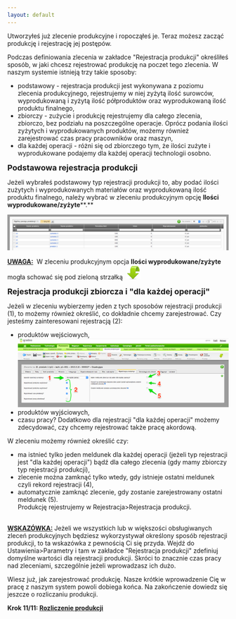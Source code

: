```yaml
---
layout: default
---
```

Utworzyłeś już zlecenie produkcyjne i ropocząłeś je. Teraz możesz zacząć produkcję i rejestrację jej postępów.  
  
 Podczas definiowania zlecenia w zakładce "Rejestracja produkcji" określiłeś sposób, w jaki chcesz rejestrować produkcję na poczet tego zlecenia. W naszym systemie istnieją trzy takie sposoby:

- podstawowy - rejestracja produkcji jest wykonywana z poziomu zlecenia produkcyjnego, rejestrujemy w niej zyżytą ilość surowców, wyprodukowaną i zyżytą ilość półproduktów oraz wyprodukowaną ilość produktu finalnego,&nbsp;   
- zbiorczy - zużycie i produkcję rejestrujemy dla całego zlecenia, zbiorczo, bez podziału na poszczególne operacje. Oprócz podania ilości zyżytych i wyprodukowanych produktów, możemy również zarejestrować czas pracy pracowników oraz maszyn,  
- dla każdej operacji - różni się od zbiorczego tym, że ilości zużyte i wyprodukowane podajemy dla każdej operacji technologii osobno.  

  

<font size="4"><b>Podstawowa rejestracja produkcji</b></font>  

  

Jeżeli wybrałeś podstawowy typ rejestracji produkcji to, aby podać ilości zużytych i wyprodukowanych materiałów oraz wyprodukowaną ilość produktu finalnego, należy wybrać w zleceniu produkcyjnym opcję **Ilości wyprodukowane/zyżyte****.**  

  

[![](/introduction/krok-10-rejestracja-produkcji/rejestracja_podstawowa.png)](/introduction/krok-10-rejestracja-produkcji/rejestracja_podstawowa.png)
  

**<u>UWAGA:</u>** &nbsp;W&nbsp;zleceniu produkcyjnym opcja **Ilości wyprodukowane/zyżyte** mogła schować się pod&nbsp;zieloną strzałką&nbsp; ![](/assets/img/dropdownIcon32.png)   

  
<font size="4"><b>Rejestracja produkcji zbiorcza i "dla każdej operacji"</b></font>  
  
 Jeżeli w zleceniu wybierzemy jeden z tych sposobów rejestracji produkcji (1), to możemy również określić, co dokładnie chcemy zarejestrować. Czy jesteśmy zainteresowani rejestracją (2):  

- produktów wejściowych,
[![](/introduction/krok-10-rejestracja-produkcji/rejestracja_produkcji.png)](/introduction/krok-10-rejestracja-produkcji/rejestracja_produkcji.png)
- produktów wyjściowych,
- czasu pracy?
 Dodatkowo dla rejestracji "dla każdej operacji" możemy zdecydować, czy chcemy rejestrować także pracę akordową.  
  
 W zleceniu możemy również określić czy:  

- ma istnieć tylko jeden meldunek dla każdej operacji (jeżeli typ rejestracji jest "dla każdej operacji") bądź dla całego zlecenia (gdy mamy zbiorczy typ rejestracji produkcji),
- zlecenie można zamknąć tylko wtedy, gdy istnieje ostatni meldunek czyli rekord rejestracji (4),  
- automatycznie zamknąć zlecenie, gdy zostanie zarejestrowany ostatni meldunek (5).
 &nbsp;  
 Produkcję rejestrujemy w Rejestracja\>Rejestracja produkcji.  
  

<u style="font-weight:bold"><br>
        WSKAZÓWKA:</u>&nbsp;Jeżeli we wszystkich lub w większości obsługiwanych zleceń produkcyjnych będziesz wykorzystywał określony sposób rejestracji produkcji, to ta wskazówka z pewnością Ci się przyda. Wejdź do Ustawienia\>Parametry i tam w zakładce "Rejestracja produkcji" zdefiniuj domyślne wartości dla rejestracji produkcji. Skróci to znacznie czas pracy nad zleceniami, szczególnie jeżeli wprowadzasz ich dużo.

  

Wiesz już, jak zarejestrować produkcję. Nasze krótkie wprowadzenie Cię w pracę z naszym system powoli dobiega końca. Na zakończenie dowiedz się jeszcze o rozliczaniu produkcji.

**Krok 11/11: [Rozliczenie produkcji](/introduction/krok-11---rozliczenie-produkcji)**
